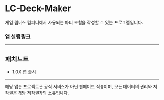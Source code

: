 # LC-Deck-Maker

게임 림버스 컴퍼니에서 사용되는 파티 조합을 작성할 수 있는 프로그램입니다.

### [<u>앱 실행 링크</u>](https://limbuscompany-deckmaker.streamlit.app/)

---

## 패치노트

- 1.0.0
    앱 출시

---

해당 앱은 프로젝트문 공식 서비스가 아닌 팬메이드 작품이며, 모든 데이터의 권리와 저작권은 해당 저작권자의 소유입니다.
